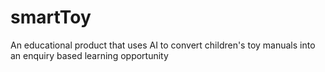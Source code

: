 # smartToy
An educational product that uses AI to convert children's toy manuals into an enquiry based learning opportunity 
